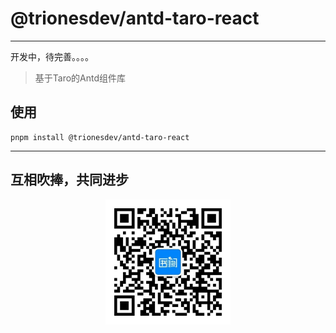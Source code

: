 # @trionesdev/antd-taro-react
***
开发中，待完善。。。。
> 基于Taro的Antd组件库
## 使用
```shell
pnpm install @trionesdev/antd-taro-react
```
***
## 互相吹捧，共同进步

<div style="width: 100%;text-align: center;">
<img src="../../images/shuque_wx.jpg" width="200px" alt="">
</div>